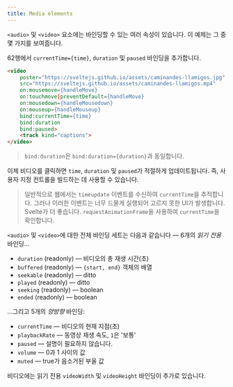 ```yaml
---
title: Media elements
---
```


`<audio>` 및 `<video>` 요소에는 바인딩할 수 있는 여러 속성이 있습니다. 이 예제는 그 중 몇 가지를 보여줍니다.

62행에서 `currentTime={time}`, `duration` 및 `paused` 바인딩을 추가합니다.

```html
<video
	poster="https://sveltejs.github.io/assets/caminandes-llamigos.jpg"
	src="https://sveltejs.github.io/assets/caminandes-llamigos.mp4"
	on:mousemove={handleMove}
	on:touchmove|preventDefault={handleMove}
	on:mousedown={handleMousedown}
	on:mouseup={handleMouseup}
	bind:currentTime={time}
	bind:duration
	bind:paused>
	<track kind="captions">
</video>
```

> `bind:duration`은 `bind:duration={duration}`과 동일합니다.

이제 비디오를 클릭하면 `time`, `duration` 및 `paused`가 적절하게 업데이트됩니다. 즉, 사용자 지정 컨트롤을 빌드하는 데 사용할 수 있습니다.

> 일반적으로 웹에서는 `timeupdate` 이벤트를 수신하여 `currentTime`을 추적합니다. 그러나 이러한 이벤트는 너무 드물게 실행되어 고르지 못한 UI가 발생합니다. Svelte가 더 좋습니다. `requestAnimationFrame`을 사용하여 `currentTime`을 확인합니다.

`<audio>` 및 `<video>`에 대한 전체 바인딩 세트는 다음과 같습니다 — 6개의 *읽기 전용* 바인딩...

* `duration` (readonly) — 비디오의 총 재생 시간(초)
* `buffered` (readonly) — `{start, end}` 객체의 배열
* `seekable` (readonly) — ditto
* `played` (readonly) — ditto
* `seeking` (readonly) — boolean
* `ended` (readonly) — boolean

...그리고 5개의 *양방향* 바인딩:

* `currentTime` — 비디오의 현재 지점(초)
* `playbackRate` — 동영상 재생 속도, `1`은 '보통'
* `paused` — 설명이 필요하지 않습니다.
* `volume` — 0과 1 사이의 값
* `muted` — true가 음소거된 부울 값

비디오에는 읽기 전용 `videoWidth` 및 `videoHeight` 바인딩이 추가로 있습니다.
